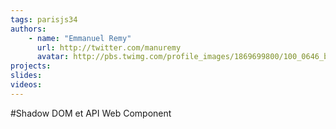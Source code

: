 ```yaml
---
tags: parisjs34
authors:
    - name: "Emmanuel Remy"
      url: http://twitter.com/manuremy
      avatar: http://pbs.twimg.com/profile_images/1869699800/100_0646_bigger.jpg
projects:
slides:
videos:
---
```

#Shadow DOM et API Web Component

